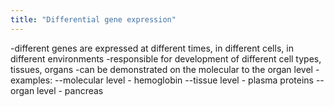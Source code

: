 ```yaml
---
title: "Differential gene expression"
---
```

-different genes are expressed at different times, in different cells, in different environments
-responsible for development of different cell types, tissues, organs
-can be demonstrated on the molecular to the organ level - examples:
--molecular level - hemoglobin
--tissue level - plasma proteins
--organ level - pancreas

